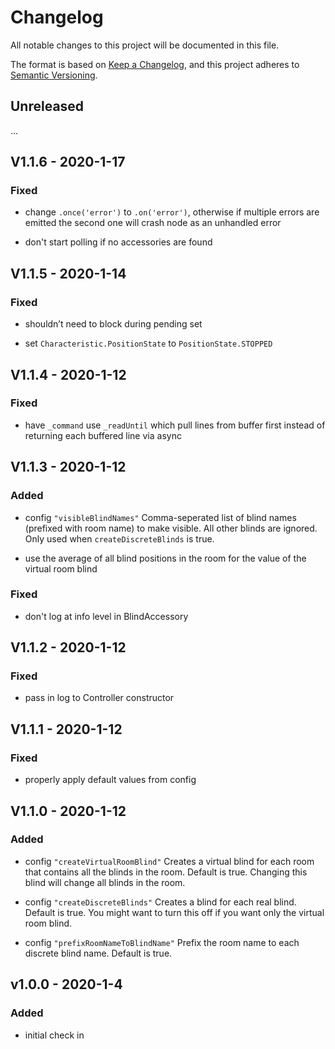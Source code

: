 # Changelog

All notable changes to this project will be documented in this file.

The format is based on [Keep a Changelog](https://keepachangelog.com/en/1.0.0/),
and this project adheres to [Semantic Versioning](https://semver.org/spec/v2.0.0.html).

## Unreleased

...

## V1.1.6 - 2020-1-17

### Fixed

- change `.once('error')` to `.on('error')`, otherwise if multiple errors are emitted the second one will crash node as an unhandled error

- don't start polling if no accessories are found

## V1.1.5 - 2020-1-14

### Fixed

- shouldn’t need to block during pending set

- set `Characteristic.PositionState` to `PositionState.STOPPED`

## V1.1.4 - 2020-1-12

### Fixed

- have `_command` use `_readUntil` which pull lines from buffer first instead of returning each buffered line via async

## V1.1.3 - 2020-1-12

### Added

- config `"visibleBlindNames"` Comma-seperated list of blind names (prefixed with room name) to make visible. All other blinds are ignored. Only used when `createDiscreteBlinds` is true.

- use the average of all blind positions in the room for the value of the virtual room
  blind

### Fixed

- don't log at info level in BlindAccessory

## V1.1.2 - 2020-1-12

### Fixed

- pass in log to Controller constructor

## V1.1.1 - 2020-1-12

### Fixed

- properly apply default values from config

## V1.1.0 - 2020-1-12

### Added

- config `"createVirtualRoomBlind"` Creates a virtual blind for each room that contains all the blinds in the room. Default is true. Changing this blind will change all blinds in the room.

- config `"createDiscreteBlinds"` Creates a blind for each real blind. Default is true. You might want to turn this off if you want only the virtual room blind.

- config `"prefixRoomNameToBlindName"` Prefix the room name to each discrete blind name. Default is true.

## v1.0.0 - 2020-1-4

### Added

- initial check in
